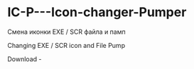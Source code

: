 # IC-P---Icon-changer-Pumper

Смена иконки EXE / SCR файла и памп

Changing EXE / SCR icon and File Pump

Download - 
